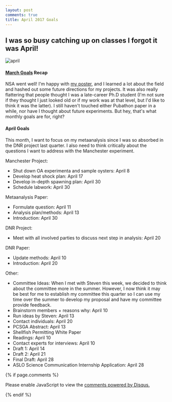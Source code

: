 ```yaml
---
layout: post
comments: true
title: April 2017 Goals
---
```


## I was so busy catching up on classes I forgot it was April!

![april](https://i.ytimg.com/vi/eopL9kmMhvw/maxresdefault.jpg)

#### [March Goals](https://yaaminiv.github.io/March-Goals/) Recap

NSA went well! I'm happy with [my poster](https://yaaminiv.github.io/NSA-Poster/), and I learned a lot about the field and hashed out some future directions for my projects. It was also really flattering that people thought I was a late-career Ph.D student (I'm not sure if they thought I just looked old or if my work was at that level, but I'd like to think it was the latter). I still haven't touched either Pubathon paper in a while, nor have I thought about future experiments. But hey, that's what monthly goals are for, right?

#### April Goals

This month, I want to focus on my metaanalysis since I was so absorbed in the DNR project last quarter. I also need to think critically about the questions I want to address with the Manchester experiment.

Manchester Project:
- Shut down OA experimenta and sample oysters: April 8
- Develop heat shock plan: April 17
- Develop in-depth spawning plan: April 30
- Schedule labwork: April 30

Metaanalysis Paper:
- Formulate question: April 11
- Analysis plan/methods: April 13
- Introduction: April 30

DNR Project:
- Meet with all involved parties to discuss next step in analysis: April 20

DNR Paper:
- Update methods: April 10
- Introduction: April 20

Other:
- Committee Ideas: When I met with Steven this week, we decided to think about the committee more in the summer. However, I now think it may be best for me to establish my committee this quarter so I can use my time over the summer to develop my proposal and have my committee provide feedback.
 - Brainstorm members + reasons why: April 10
 - Run ideas by Steven: April 13
 - Contact individuals: April 20
- PCSGA Abstract: April 13
- Shellfish Permitting White Paper
 - Readings: April 10
 - Contact experts for interviews: April 10
 - Draft 1: April 14
 - Draft 2: April 21
 - Final Draft: April 28
- ASLO Science Communication Internship Application: April 28

{% if page.comments %}

<div id="disqus_thread"></div>
<script>

/**
*  RECOMMENDED CONFIGURATION VARIABLES: EDIT AND UNCOMMENT THE SECTION BELOW TO INSERT DYNAMIC VALUES FROM YOUR PLATFORM OR CMS.
*  LEARN WHY DEFINING THESE VARIABLES IS IMPORTANT: https://disqus.com/admin/universalcode/#configuration-variables*/
/*
var disqus_config = function () {
this.page.url = PAGE_URL;  // Replace PAGE_URL with your page's canonical URL variable
this.page.identifier = PAGE_IDENTIFIER; // Replace PAGE_IDENTIFIER with your page's unique identifier variable
};
*/
(function() { // DON'T EDIT BELOW THIS LINE
var d = document, s = d.createElement('script');
s.src = 'https://the-responsible-grad-student.disqus.com/embed.js';
s.setAttribute('data-timestamp', +new Date());
(d.head || d.body).appendChild(s);
})();
</script>
<noscript>Please enable JavaScript to view the <a href="https://disqus.com/?ref_noscript">comments powered by Disqus.</a></noscript>

{% endif %}

<script id="dsq-count-scr" src="//the-responsible-grad-student.disqus.com/count.js" async></script>

